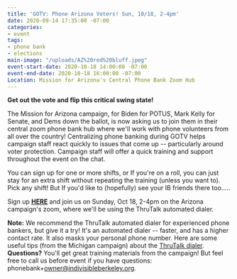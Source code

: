 ```yaml
---
title: 'GOTV: Phone Arizona Voters! Sun, 10/18, 2-4pm'
date: 2020-09-14 17:35:00 -07:00
categories:
- event
tags:
- phone bank
- elections
main-image: "/uploads/AZ%20red%20bluff.jpeg"
event-start-date: 2020-10-18 14:00:00 -07:00
event-end-date: 2020-10-18 16:00:00 -07:00
Location: Mission for Arizona's Central Phone Bank Zoom Hub
---
```


**Get out the vote and flip this critical swing state!**

The Mission for Arizona campaign,  for Biden for POTUS, Mark Kelly for Senate, and Dems down the ballot, is now asking us to join them in their central zoom phone bank hub where we'll work with phone volunteers from all over the country!  Centralizing phone banking during GOTV helps campaign staff react quickly to issues that come up  --  particularly around voter protection.  Campaign staff will offer a quick training and support throughout the event on the chat.

You can sign up for one or more shifts, or If you're on a roll, you can just stay for an extra shift without repeating the training (unless you want to). Pick any shift! But If you'd like to (hopefully) see your IB friends there too.....

Sign up **[HERE](https://www.mobilize.us/missionforaz/event/312513/)** and join us on Sunday, Oct 18, 2-4pm on the Arizona campaign's zoom, where we'll be using the ThruTalk automated dialer.  

**Note:**  We recommend the ThruTalk automated dialer for experienced  phone bankers, but give it a try! It's an automated dialer -- faster, and has a higher contact rate.  It also masks your personal phone number.  Here are some useful tips (from the Michigan campaign) about the [ThruTalk dialer](https://docs.google.com/document/d/1__CXZqtaw2n4nGXnLRR9AYnvVxAbSx0Jc8fnOKwd5dA/edit?usp=sharing).\
**Questions?** You'll get great training materials from the campaign! But feel free to call us before event if you have questions: phonebank\+owner@indivisibleberkeley.org.
